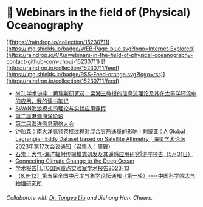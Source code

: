 # 🌊 Webinars in the field of (Physical) Oceanography

[![https://raindrop.io/collection/15230711](https://img.shields.io/badge/WEB-Page-blue.svg?logo=Internet-Explorer)](https://raindrop.io/CXu/webinars-in-the-field-of-physical-oceanography-contact-github-com-chouj-15230711) [![https://raindrop.io/collection/15230711/feed](https://img.shields.io/badge/RSS-Feed-orange.svg?logo=rss)](https://raindrop.io/collection/15230711/feed)

<!-- BLOG-POST-LIST:START -->
- [MEL学术讲座｜黄瑞新研究员：梁湘三教授的信息流理论及其在太平洋环流中的应用，我的读书笔记](https://mp.weixin.qq.com/s/oVE0g9Dpgyc1IMjCgcPPdQ)
- [SWAN海浪模式的理论与实践应用课程](https://mp.weixin.qq.com/s/9SsRFnGq4REDOw-kvwwBcA)
- [第二届港澳海洋论坛](https://mp.weixin.qq.com/s/gr9DneVdE-ikJPYpk45n9A)
- [第二届海洋信息网络大会](https://mp.weixin.qq.com/s/ok2dsTpgBWskirIig_fmCg)
- [钟贻森：南大洋高频卷挟过程对混合层热通量的影响 | 刘统亚：A Global Lagrangian Eddy Dataset based on Satellite Altimetry | 海星学术论坛 2023年第17次会议通知（召集人：周锋）](https://mp.weixin.qq.com/s/FPl92qBsz70b4Hfq5MaQAQ)
- [石崇：大气-海洋辐射传输模式研发及其遥感应用研究|讲座预告（5月31日）](https://mp.weixin.qq.com/s/d5UMMTr20HCOCg0B4vh1YA)
- [Connecting Climate Change to the Deep Ocean](https://mp.weixin.qq.com/s/kEf7k8rtzsbbnBZdBJgssg)
- [学术报告| LTO国家重点实验室学术报告2023-13](https://mp.weixin.qq.com/s/suakW2Ub-D6ekw9R2sIVtQ)
- [【8.9-12】第五届全国中尺度气象学论坛通知（第一轮）----中国科学院大气物理研究所](http://iap.cas.cn/gb/xwdt/tzgg/202305/t20230517_6755402.html)
<!-- BLOG-POST-LIST:END -->

###### Collaborate with [Dr. Tongya Liu](https://liutongya.github.io/) and Jiehong Han. Cheers.

